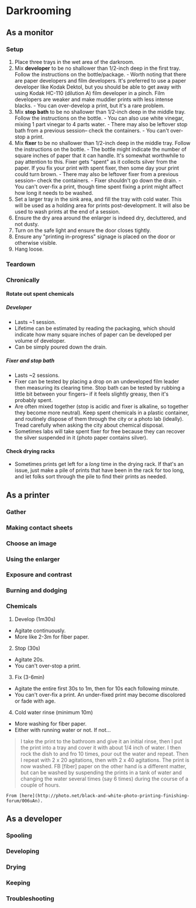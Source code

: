 # Darkrooming

## As a monitor
### Setup
  1. Place three trays in the wet area of the darkroom.
  2. Mix **developer** to be no shallower than 1/2-inch deep in the first tray.  Follow the instructions on the bottle/package.
    - Worth noting that there are paper developers and film developers.  It's preferred to use a paper developer like Kodak Dektol, but you should be able to get away with using Kodak HC-110 (dilution A) film developer in a pinch.  Film developers are weaker and make muddier prints with less intense blacks.
    - You can over-develop a print, but it's a rare problem.
  3. Mix **stop bath** to be no shallower than 1/2-inch deep in the middle tray.  Follow the instructions on the bottle.
    - You can also use white vinegar, mixing 1 part vinegar to 4 parts water.
    - There may also be leftover stop bath from a previous session– check the containers.
    - You can't over-stop a print.
  4. Mix **fixer** to be no shallower than 1/2-inch deep in the middle tray.  Follow the instructions on the bottle.
    - The bottle might indicate the number of square inches of paper that it can handle.  It's somewhat worthwhile to pay attention to this.  Fixer gets "spent" as it collects silver from the paper.  If you fix your print with spent fixer, then some day your print could turn brown.
    - There may also be leftover fixer from a previous session– check the containers.
    - Fixer shouldn't go down the drain.
    - You can't over-fix a print, though time spent fixing a print might affect how long it needs to be washed.
  5. Set a larger tray in the sink area, and fill the tray with cold water.  This will be used as a holding area for prints post-development.  It will also be used to wash prints at the end of a session.
  6.  Ensure the dry area around the enlarger is indeed dry, decluttered, and not dusty.
  7. Turn on the safe light and ensure the door closes tightly.
  8. Ensure any "printing in-progress" signage is placed on the door or otherwise visible.
  7. Hang loose.

### Teardown

### Chronically
#### Rotate out spent chemicals
##### Developer
  - Lasts ~1 session.
  - Lifetime can be estimated by reading the packaging, which should indicate how many square inches of paper can be developed per volume of developer.
  - Can be simply poured down the drain.

##### Fixer and stop bath
  - Lasts ~2 sessions.
  - Fixer can be tested by placing a drop on an undeveloped film leader then measuring its clearing time.  Stop bath can be tested by rubbing a little bit between your fingers– if it feels slightly greasy, then it's probably spent.
  - Are often mixed together (stop is acidic and fixer is alkaline, so together they become more neutral).  Keep spent chemicals in a plastic container, and routinely dispose of them through the city or a photo lab (ideally).  Tread carefully when asking the city about chemical disposal.
  - Sometimes labs will take spent fixer for free because they can recover the silver suspended in it (photo paper contains silver).

#### Check drying racks
  - Sometimes prints get left for a _long_ time in the drying rack.  If that's an issue, just make a pile of prints that have been in the rack for too long, and let folks sort through the pile to find their prints as needed.

## As a printer
### Gather
### Making contact sheets
### Choose an image
### Using the enlarger
### Exposure and contrast
### Burning and dodging
### Chemicals
1. Develop (1m30s)
  - Agitate continuously.
  - More like 2-3m for fiber paper.
2. Stop (30s)
  - Agitate 20s.
  - You can't over-stop a print.
3. Fix (3-6min)
  - Agitate the entire first 30s to 1m, then for 10s each following minute.
  - You can't over-fix a print.  An under-fixed print may become discolored or fade with age.
4. Cold water rinse (minimum 10m)
  - More washing for fiber paper.
  - Either with running water or not.  If not...
  > I take the print to the bathroom and give it an initial rinse, then I put the print into a tray and cover it with about 1/4 inch of water. I then rock the dish to and fro 10 times, pour out the water and repeat. Then I repeat with 2 x 20 agitations, then with 2 x 40 agitations. The print is now washed. FB [fiber] paper on the other hand is a different matter, but can be washed by suspending the prints in a tank of water and changing the water several times (say 6 times) during the course of a couple of hours.

    From [here](http://photo.net/black-and-white-photo-printing-finishing-forum/006uAn).

## As a developer
### Spooling
### Developing
### Drying
### Keeping
### Troubleshooting
